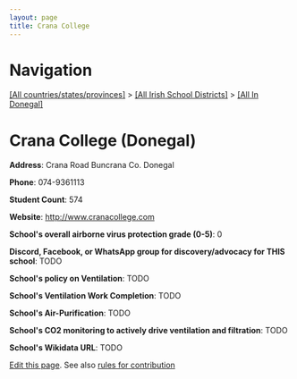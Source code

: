 ```yaml
---
layout: page
title: Crana College
---
```

# Navigation

[[All countries/states/provinces]](../../..) > [[All Irish School Districts]](../..) > [[All In Donegal]](..)

# Crana College (Donegal)

**Address**: Crana Road Buncrana Co. Donegal

**Phone**: 074-9361113

**Student Count**: 574

**Website**: <http://www.cranacollege.com>

**School's overall airborne virus protection grade (0-5)**: 0

**Discord, Facebook, or WhatsApp group for discovery/advocacy for THIS school**: TODO

**School's policy on Ventilation**: TODO

**School's Ventilation Work Completion**: TODO

**School's Air-Purification**: TODO

**School's CO2 monitoring to actively drive ventilation and filtration**: TODO

**School's Wikidata URL**: TODO


[Edit this page](https://github.com/ventilate-schools/Ireland/edit/main/./Donegal/Crana_College.md). See also [rules for contribution](../../../contribution-rules/)